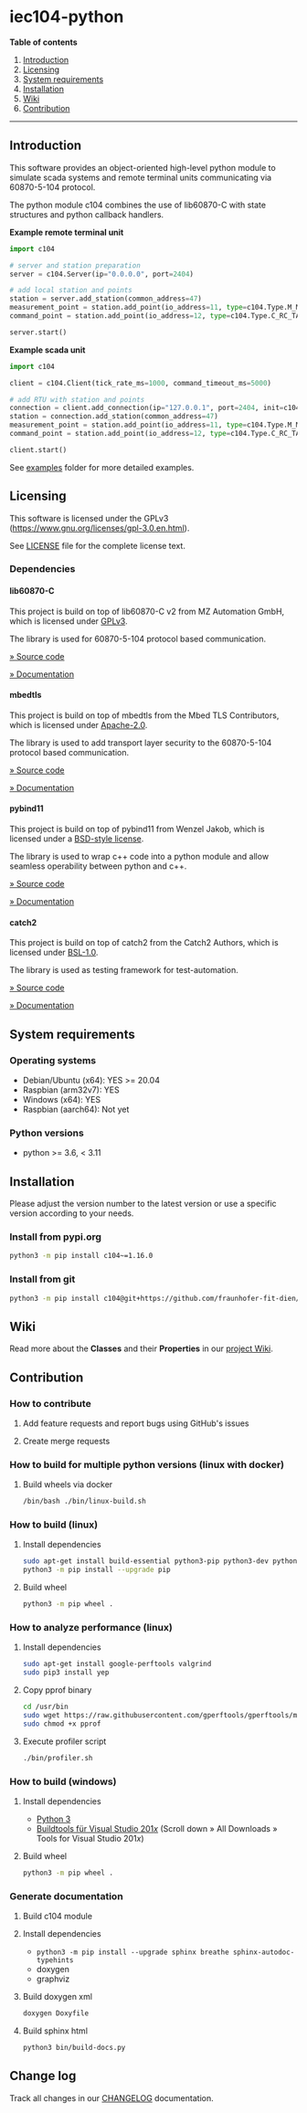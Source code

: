 # iec104-python

__Table of contents__
1. [Introduction](#introduction)
2. [Licensing](#licensing)
3. [System requirements](#system-requirements)
4. [Installation](#installation)
5. [Wiki](#wiki)
6. [Contribution](#contribution)


---

## Introduction

This software provides an object-oriented high-level python module to simulate scada systems and remote terminal units communicating via 60870-5-104 protocol.

The python module c104 combines the use of lib60870-C with state structures and python callback handlers.

**Example remote terminal unit**

```python
import c104

# server and station preparation
server = c104.Server(ip="0.0.0.0", port=2404)

# add local station and points
station = server.add_station(common_address=47)
measurement_point = station.add_point(io_address=11, type=c104.Type.M_ME_NC_1, report_ms=1000)
command_point = station.add_point(io_address=12, type=c104.Type.C_RC_TA_1)

server.start()
```

**Example scada unit**

```python
import c104

client = c104.Client(tick_rate_ms=1000, command_timeout_ms=5000)

# add RTU with station and points
connection = client.add_connection(ip="127.0.0.1", port=2404, init=c104.Init.INTERROGATION)
station = connection.add_station(common_address=47)
measurement_point = station.add_point(io_address=11, type=c104.Type.M_ME_NC_1, report_ms=1000)
command_point = station.add_point(io_address=12, type=c104.Type.C_RC_TA_1)

client.start()
```

See [examples](examples) folder for more detailed examples.

## Licensing

This software is licensed under the GPLv3 (https://www.gnu.org/licenses/gpl-3.0.en.html).

See [LICENSE](LICENSE) file for the complete license text.

### Dependencies

#### lib60870-C

This project is build on top of lib60870-C v2 from MZ Automation GmbH, which is licensed under [GPLv3](https://www.gnu.org/licenses/gpl-3.0.en.html).

The library is used for 60870-5-104 protocol based communication.

[&raquo; Source code](https://github.com/mz-automation/lib60870)

[&raquo; Documentation](https://support.mz-automation.de/doc/lib60870/latest/index.html)

#### mbedtls

This project is build on top of mbedtls from the Mbed TLS Contributors, which is licensed under [Apache-2.0](http://www.apache.org/licenses/LICENSE-2.0).

The library is used to add transport layer security to the 60870-5-104 protocol based communication.

[&raquo; Source code](https://github.com/Mbed-TLS/mbedtls)

[&raquo; Documentation](https://www.trustedfirmware.org/projects/mbed-tls/)

#### pybind11

This project is build on top of pybind11 from Wenzel Jakob, which is licensed under a [BSD-style license](https://github.com/pybind/pybind11/blob/master/LICENSE).

The library is used to wrap c++ code into a python module and allow seamless operability between python and c++.

[&raquo; Source code](https://github.com/pybind/pybind11)

[&raquo; Documentation](https://pybind11.readthedocs.io/en/stable/)

#### catch2

This project is build on top of catch2 from the Catch2 Authors, which is licensed under [BSL-1.0](https://www.boost.org/users/license.html).

The library is used as testing framework for test-automation.

[&raquo; Source code](https://github.com/catchorg/Catch2)

[&raquo; Documentation](https://github.com/catchorg/Catch2/blob/devel/docs/Readme.md)


## System requirements

### Operating systems

* Debian/Ubuntu (x64): YES >= 20.04
* Raspbian (arm32v7): YES
* Windows (x64): YES
* Raspbian (aarch64): Not yet

### Python versions
* python >= 3.6, < 3.11

## Installation
Please adjust the version number to the latest version or use a specific version according to your needs.

### Install from pypi.org
```bash
python3 -m pip install c104~=1.16.0
```

### Install from git
```bash
python3 -m pip install c104@git+https://github.com/fraunhofer-fit-dien/iec104-python.git@v1.16.0
```

## Wiki

Read more about the **Classes** and their **Properties** in our [project Wiki](https://iec104-python.readthedocs.io/python/index.html).

## Contribution

### How to contribute

1. Add feature requests and report bugs using GitHub's issues

1. Create merge requests

### How to build for multiple python versions (linux with docker)

1. Build wheels via docker
   ```bash
   /bin/bash ./bin/linux-build.sh
   ```

### How to build (linux)

1. Install dependencies
   ```bash
   sudo apt-get install build-essential python3-pip python3-dev python3-dbg
   python3 -m pip install --upgrade pip
   ```

1. Build wheel
   ```bash
   python3 -m pip wheel .
   ```

### How to analyze performance (linux)

1. Install dependencies
   ```bash
   sudo apt-get install google-perftools valgrind
   sudo pip3 install yep
   ```

1. Copy pprof binary
   ```bash
   cd /usr/bin
   sudo wget https://raw.githubusercontent.com/gperftools/gperftools/master/src/pprof
   sudo chmod +x pprof
   ```

1. Execute profiler script
   ```bash
   ./bin/profiler.sh
   ```

### How to build (windows)

1. Install dependencies
    - [Python 3](https://www.python.org/downloads/windows/)
    - [Buildtools für Visual Studio 201*x*](https://visualstudio.microsoft.com/de/downloads/) (Scroll down &raquo; All Downloads &raquo; Tools for Visual Studio 201*x*)

1. Build wheel
   ```bash
   python3 -m pip wheel .
   ```

### Generate documentation

1. Build c104 module

1. Install dependencies
   - `python3 -m pip install --upgrade sphinx breathe sphinx-autodoc-typehints`
   - doxygen
   - graphviz

1. Build doxygen xml
   ```bash
   doxygen Doxyfile
   ```

1. Build sphinx html
   ```bash
   python3 bin/build-docs.py
   ```

## Change log

Track all changes in our [CHANGELOG](CHANGELOG.md) documentation.

